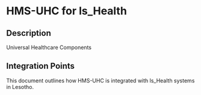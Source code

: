 # HMS-UHC for ls_Health

## Description

Universal Healthcare Components

## Integration Points

This document outlines how HMS-UHC is integrated with ls_Health systems in Lesotho.
